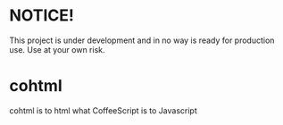 # NOTICE!
This project is under development and in no way is ready for production use. Use at your own risk.

# cohtml
cohtml is to html what CoffeeScript is to Javascript

